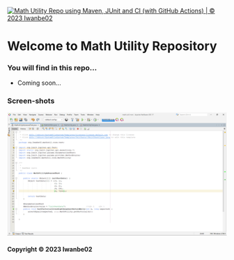 [![Math Utility Repo using Maven, JUnit and CI (with GitHub Actions) | © 2023 Iwanbe02](https://github.com/Iwanbe02/math-util-mvn/actions/workflows/math-util-ci.yml/badge.svg)](https://github.com/Iwanbe02/math-util-mvn/actions/workflows/math-util-ci.yml)

# Welcome to Math Utility Repository
### You will find in this repo...

* Coming soon...

### Screen-shots
![DDT Source](https://github.com/Iwanbe02/math-util-mvn/blob/main/screenshots/DDT%20Source%20using%20JUnit.png)

#### Copyright &#169; 2023 Iwanbe02